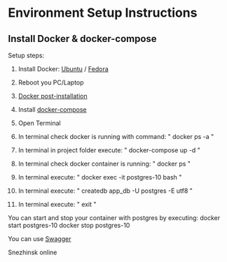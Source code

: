 # Environment Setup Instructions

## Install Docker & docker-compose

Setup steps:

1. Install Docker: [Ubuntu](https://docs.docker.com/engine/install/ubuntu/) / [Fedora](https://docs.docker.com/engine/install/fedora/)

2. Reboot you PC/Laptop

3. [Docker post-installation](https://docs.docker.com/engine/install/linux-postinstall/)

4. Install [docker-compose](https://docs.docker.com/compose/install/)

5. Open Terminal

6. In terminal check docker is running with command: " docker ps -a "

7. In terminal in project folder execute: " docker-compose up -d "

8. In terminal check docker container is running: " docker ps "

9. In terminal execute: " docker exec -it postgres-10 bash "

10. In terminal execute: " createdb app_db -U postgres -E utf8 "

10. In terminal execute: " exit "

You can start and stop your container with postgres by executing:
docker start postgres-10
docker stop postgres-10

You can use [Swagger](http://127.0.0.1:8080/swagger-ui/index.html?configUrl=/v3/api-docs/swagger-config#/)

Snezhinsk online